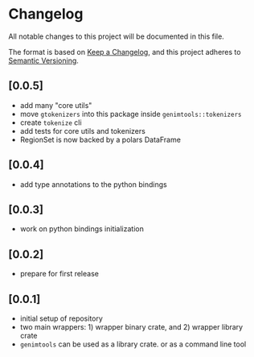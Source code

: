 # Changelog
All notable changes to this project will be documented in this file.

The format is based on [Keep a Changelog](https://keepachangelog.com/en/1.0.0/),
and this project adheres to [Semantic Versioning](https://semver.org/spec/v2.0.0.html).

## [0.0.5]
- add many "core utils"
- move `gtokenizers` into this package inside `genimtools::tokenizers`
- create `tokenize` cli
- add tests for core utils and tokenizers
- RegionSet is now backed by a polars DataFrame

## [0.0.4]
- add type annotations to the python bindings

## [0.0.3]
- work on python bindings initialization

## [0.0.2]
- prepare for first release

## [0.0.1]
- initial setup of repository
- two main wrappers: 1) wrapper binary crate, and 2) wrapper library crate
- `genimtools` can be used as a library crate. or as a command line tool